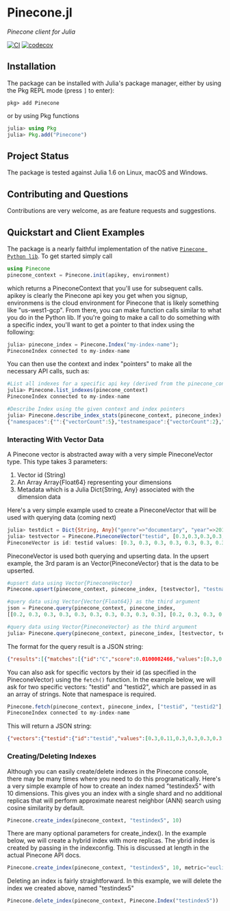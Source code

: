 # Pinecone.jl

*Pinecone client for Julia*

[![CI](https://github.com/tullytim/Pinecone.jl/actions/workflows/CI.yml/badge.svg)](https://github.com/tullytim/Pinecone.jl/actions/workflows/CI.yml)
[![codecov](https://codecov.io/gh/tullytim/Pinecone.jl/branch/main/graph/badge.svg?token=9KN1APH5F5)](https://codecov.io/gh/tullytim/Pinecone.jl)
## Installation

The package can be installed with Julia's package manager,
either by using the Pkg REPL mode (press `]` to enter):
```
pkg> add Pinecone
```
or by using Pkg functions
```julia
julia> using Pkg
julia> Pkg.add("Pinecone")
```
## Project Status
The package is tested against Julia 1.6 on Linux, macOS and Windows.

## Contributing and Questions

Contributions are very welcome, as are feature requests and suggestions.

## Quickstart and Client Examples

The package is a nearly faithful implementation of the native [`Pinecone Python lib`](https://www.pinecone.io/docs/quickstart/).  To get started
simply call 
```julia
using Pinecone
pinecone_context = Pinecone.init(apikey, environment) 
```
which returns a PineconeContext that you'll use for subsequent calls.  apikey is clearly the Pinecone api key you get when you signup, environmens is
the cloud environment for Pinecone that is likely something like "us-west1-gcp". 
From there, you can make function calls similar to what you do in the Python lib.  If you're going to make a call to do something with a specific
index, you'll want to get a pointer to that index using the following:
```julia
julia> pinecone_index = Pinecone.Index("my-index-name");
PineconeIndex connected to my-index-name
```
You can then use the context and index "pointers" to make all the necessary API calls, such as:
```julia
#List all indexes for a specific api key (derived from the pinecone_context) object
julia> Pinecone.list_indexes(pinecone_context)
PineconeIndex connected to my-index-name

#Describe Index using the given context and index pointers
julia> Pinecone.describe_index_stats(pinecone_context, pinecone_index)
{"namespaces":{"":{"vectorCount":5},"testnamespace":{"vectorCount":2},"test_namespace":{"vectorCount":1}},"dimension":10}
```
### Interacting With Vector Data
A Pinecone vector is abstracted away with a very simple PineconeVector type.  This type takes 3 parameters:
1. Vector id (String)
2. An Array Array{Float64} representing your dimensions
3. Metadata which is a Julia Dict{String, Any} associated with the dimension data

Here's a very simple example used to create a PineconeVector that will be used with querying data (coming next)
```julia
julia> testdict = Dict{String, Any}("genre"=>"documentary", "year"=>2019);
julia> testvector = Pinecone.PineconeVector("testid", [0.3,0.3,0.3,0.3,0.3,0.3,0.3,0.3,0.4,0.3], testdict)
PineconeVector is id: testid values: [0.3, 0.3, 0.3, 0.3, 0.3, 0.3, 0.3, 0.3, 0.4, 0.3]meta: Dict{String, Any}("genre" => "documentary", "year" => 2019)
```

PineconeVector is used both querying and upserting data.  In the upsert example, the 3rd param is an Vector{PineconeVector} that is the data to be upserted.
```julia
#upsert data using Vector{PineconeVector}
Pinecone.upsert(pinecone_context, pinecone_index, [testvector], "testnamespace")

#query data using Vector{Vector{Float64}} as the third argument
json = Pinecone.query(pinecone_context, pinecone_index,  
[[0.2, 0.3, 0.3, 0.3, 0.3, 0.3, 0.3, 0.3, 0.3, 0.3], [0.2, 0.3, 0.3, 0.3, 0.3, 0.3, 0.3, 0.3, 0.3, 0.3]], 4)

#query data using Vector{PineconeVector} as the third argument
julia> Pinecone.query(pinecone_context, pinecone_index, [testvector, testvector2], 4)
```
The format for the query result is a JSON string:
```json
{"results":[{"matches":[{"id":"C","score":0.0100002466,"values":[0.3,0.3,0.3,0.3,0.3,0.3,0.3,0.3,0.3,0.3]},{"id":"testid","score":0.0561002381,"values":[0.3,0.11,0.3,0.3,0.3,0.3,0.3,0.3,0.4,0.3]},{"id":"B","score":0.09000016,"values":[0.2,0.2,0.2,0.2,0.2,0.2,0.2,0.2,0.2,0.2]},{"id":"E","score":0.130000129,"values":[0.4,0.4,0.4,0.4,0.4,0.4,0.4,0.4,0.4,0.4]}],"namespace":""},{"matches":[{"id":"C","score":0.0100002466,"values":[0.3,0.3,0.3,0.3,0.3,0.3,0.3,0.3,0.3,0.3]},{"id":"testid","score":0.0561002381,"values":[0.3,0.11,0.3,0.3,0.3,0.3,0.3,0.3,0.4,0.3]},{"id":"B","score":0.09000016,"values":[0.2,0.2,0.2,0.2,0.2,0.2,0.2,0.2,0.2,0.2]},{"id":"E","score":0.130000129,"values":[0.4,0.4,0.4,0.4,0.4,0.4,0.4,0.4,0.4,0.4]}],"namespace":""}]}
```

You can also ask for specific vectors by their id (as specified in the PineconeVector) using the ``fetch()`` function.
In the example below, we will ask for two specific vectors: "testid" and "testid2", which are passed in as an array of strings.
Note that namespace is required.

```julia
Pinecone.fetch(pinecone_context, pinecone_index, ["testid", "testid2"], "testnamespace")
PineconeIndex connected to my-index-name
```

This will return a JSON string:
```json
{"vectors":{"testid":{"id":"testid","values":[0.3,0.11,0.3,0.3,0.3,0.3,0.3,0.3,0.4,0.3],"metadata":{"genre":"documentary","year":2019}},"testid2":{"id":"testid2","values":[0.3,0.11,0.3,0.3,0.3,0.3,0.3,0.3,0.4,0.3],"metadata":{"genre":"documentary","year":2019}}},"namespace":"testnamespace"}
```

### Creating/Deleting Indexes
Although you can easily create/delete indexes in the Pinecone console, there may be many times where you need to do this programatically.
Here's a very simple example of how to create an index named "testindex5" with 10 dimensions.  This gives you an index with a single shard  and no additional replicas that will perform approximate nearest neighbor (ANN) search using cosine similarity by default.
```julia
Pinecone.create_index(pinecone_context, "testindex5", 10)
```
There are many optional parameters for create_index().  In the example below, we will create a hybrid index with more replicas.  The ybrid index is created by passing in the indexconfig.  This is discussed at length in the actual Pinecone API docs.
```julia
Pinecone.create_index(pinecone_context, "testindex5", 10, metric="euclidean", indextype="approximated",replicas=2, shards=1, indexconfig=Dict{String,Any}("k_bits"=>512, "hybrid"=>true))
```

Deleting an index is fairly straightforward.  In this example, we will delete the index we created above, named "testindex5"
```julia
Pinecone.delete_index(pinecone_context, Pinecone.Index("testindex5"))
```

